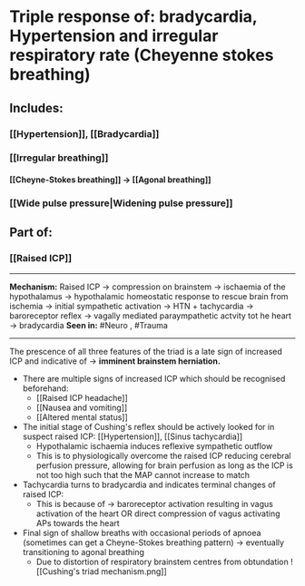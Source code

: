 # Triple response of: bradycardia, Hypertension and irregular respiratory rate (Cheyenne stokes breathing)
## Includes:
### [[Hypertension]], [[Bradycardia]]
### [[Irregular breathing]]
#### [[Cheyne-Stokes breathing]] -> [[Agonal breathing]]
### [[Wide pulse pressure|Widening pulse pressure]]
## Part of:
### [[Raised ICP]] 

---
**Mechanism:** Raised ICP → compression on brainstem → ischaemia of the hypothalamus → hypothalamic homeostatic response to rescue brain from ischemia → initial sympathetic activation → HTN + tachycardia → baroreceptor reflex → vagally mediated paraympathetic actvity tot he heart → bradycardia
**Seen in:** #Neuro , #Trauma 

---

The prescence of all three features of the triad is a late sign of increased ICP and indicative of → **imminent brainstem herniation.**

- There are multiple signs of increased ICP which should be recognised beforehand: 
	- [[Raised ICP headache]]
	- [[Nausea and vomiting]]
	- [[Altered mental status]]
- The initial stage of Cushing's reflex should be actively looked for in suspect raised ICP: [[Hypertension]], [[Sinus tachycardia]]
	- Hypothalamic ischaemia induces reflexive sympathetic outflow
	- This is to physiologically overcome the raised ICP reducing cerebral perfusion pressure, allowing for brain perfusion as long as the ICP is not too high such that the MAP cannot increase to match
- Tachycardia turns to bradycardia and indicates terminal changes of raised ICP:
    - This is because of → baroreceptor activation resulting in vagus activation of the heart OR direct compression of vagus activating APs towards the heart
- Final sign of shallow breaths with occasional periods of apnoea (sometimes can get a Cheyne-Stokes breathing pattern) → eventually transitioning to agonal breathing
    - Due to distortion of respiratory brainstem centres from obtundation
![[Cushing's triad mechanism.png]]

